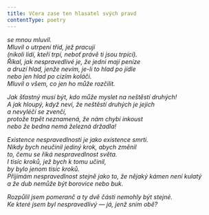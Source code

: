 ```yaml
---
title: Včera zase ten hlasatel svých pravd
contentType: poetry
---
```


<section>

_se mnou mluvil.  
Mluvil o utrpení tříd, jež pracují  
(nikoli lidí, kteří trpí, neboť právě ti jsou trpící).  
Říkal, jak nespravedlivé je, že jedni mají peníze  
a druzí hlad, jenže nevím, je-li to hlad po jídle  
nebo jen hlad po cizím koláči.  
Mluvil o všem, co jen ho může rozčilit._

</section>

<section>

_Jak šťastný musí být, kdo může myslet na neštěstí druhých!  
A jak hloupý, když neví, že neštěstí druhých je jejich  
a nevyléčí se zvenčí,  
protože trpět neznamená, že nám chybí inkoust  
nebo že bedna nemá železná držadla!_

</section>

<section>

_Existence nespravedlnosti je jako existence smrti.  
Nikdy bych neučinil jediný krok, abych změnil  
to, čemu se říká nespravedlnost světa.  
I tisíc kroků, jež bych k tomu učinil,  
by bylo jenom tisíc kroků.  
Přijímám nespravedlnost stejně jako to, že nějaký kámen není kulatý  
a že dub nemůže být borovice nebo buk._

</section>

<section>

_Rozpůlil jsem pomeranč a ty dvě části nemohly být stejné.  
Ke které jsem byl nespravedlivý — já, jenž sním obě?_

</section>
